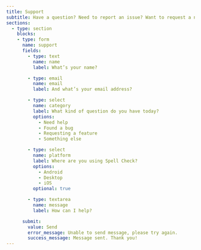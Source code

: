 ```yaml
---
title: Support
subtitle: Have a question? Need to report an issue? Want to request a new feature? Please let me know!
sections:
  - type: section
    blocks:
    - type: form
      name: support
      fields:
        - type: text
          name: name
          label: What’s your name?

        - type: email
          name: email
          label: And what’s your email address?

        - type: select
          name: category
          label: What kind of question do you have today?
          options:
            - Need help
            - Found a bug
            - Requesting a feature
            - Something else

        - type: select
          name: platform
          label: Where are you using Spell Check?
          options:
            - Android
            - Desktop
            - iOS
          optional: true

        - type: textarea
          name: message
          label: How can I help?

      submit:
        value: Send
        error_message: Unable to send message, please try again.
        success_message: Message sent. Thank you!
---
```

